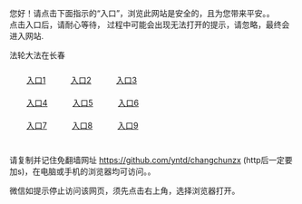 您好！请点击下面指示的“入口”，浏览此网站是安全的，且为您带来平安。。 <br/>
点击入口后，请耐心等待， 过程中可能会出现无法打开的提示，请忽略，最终会进入网站. </br>

法轮大法在长春<br/>
<div style="padding:10px"><a style="margin:20px" target="_blank" href="https://d1je4d4o63a3jo.cloudfront.net/2Qpsp?chyqrac" id="ccLink1" rel="nofollow">入口1</a> <a target="_blank" style="margin:20px" href="https://d2y37x33kdm1xj.cloudfront.net/2Qpsp?xviaivhv" id="ccLink2" rel="nofollow">入口2</a> <a style="margin:20px" target="_blank" href="https://d34kh53go25e7n.cloudfront.net/2Qpsp?wctzkptr" id="ccLink3" rel="nofollow">入口3</a></div>

<div style="padding:10px" ><a style="margin:20px" target="_blank" href="https://d1je4d4o63a3jo.cloudfront.net/2Qpsp?chyqrac" id="ccLink4" rel="nofollow">入口4</a> <a style="margin:20px" href="https://d2y37x33kdm1xj.cloudfront.net/2Qpsp?xviaivhv" target="_blank" id="ccLink5" rel="nofollow">入口5</a> <a style="margin:20px" href="https://d34kh53go25e7n.cloudfront.net/2Qpsp?wctzkptr" target="_blank" id="ccLink6" rel="nofollow">入口6</a></div>

<div style="padding:10px"><a style="margin:20px" target="_blank" href="https://d1je4d4o63a3jo.cloudfront.net/2Qpsp?chyqrac" id="ccLink7" rel="nofollow">入口7</a> <a style="margin:20px" href="https://d2y37x33kdm1xj.cloudfront.net/2Qpsp?xviaivhv" target="_blank" id="ccLink8" rel="nofollow">入口8</a> <a style="margin:20px" target="_blank" href="https://d34kh53go25e7n.cloudfront.net/2Qpsp?wctzkptr" id="ccLink9" rel="nofollow">入口9</a></div>

<br/>



请复制并记住免翻墙网址 https://github.com/yntd/changchunzx (http后一定要加s)，在电脑或手机的浏览器均可访问。。<br/>

微信如提示停止访问该网页，须先点击右上角，选择浏览器打开。
